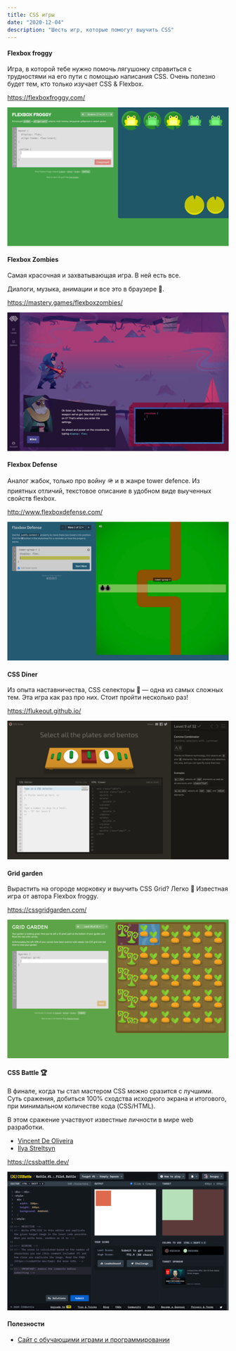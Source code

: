 ```yaml
---
title: CSS игры
date: "2020-12-04"
description: "Шесть игр, которые помогут выучить CSS"
---
```


#### Flexbox froggy

Игра, в которой тебе нужно помочь лягушонку справиться с трудностями на его пути с помощью написания CSS.
Очень полезно будет тем, кто только изучает CSS & Flexbox.

https://flexboxfroggy.com/

![Flexbox froggy game screenshot](froggy.png)

#### Flexbox Zombies

Самая красочная и захватывающая игра. В ней есть все.

Диалоги, музыка, анимации и все это в браузере 🤯.

https://mastery.games/flexboxzombies/

![Flexbox Zombies game screenshot](zombie.png)

#### Flexbox Defense

Аналог жабок, только про войну 🪖 и в жанре tower defence.
Из приятных отличий, текстовое описание в удобном виде выученных свойств flexbox.

http://www.flexboxdefense.com/

![Flexbox Defense game screenshot](defence.png)

#### CSS Diner

Из опыта наставничества, CSS селекторы 🎯 — одна из самых сложных тем.
Эта игра как раз про них. Стоит пройти несколько раз!

https://flukeout.github.io/

![CSS Diner game screenshot](cssdiner.png)

#### Grid garden

Вырастить на огороде морковку и выучить CSS Grid? Легко 🥳
Известная игра от автора Flexbox froggy.

https://cssgridgarden.com/

![Grid garden game screenshot](grid.png)

#### CSS Battle 🏆

В финале, когда ты стал мастером CSS можно сразится с лучшими.
Суть сражения, добиться 100% сходства исходного экрана и итогового, при минимальном количестве кода (CSS/HTML).

В этом сражение участвуют известные личности в мире web разработки.

- [Vincent De Oliveira](https://iamvdo.me/)
- [Ilya Streltsyn](https://css-live.ru/)

https://cssbattle.dev/

![CSS Battle game screenshot](cssbattle.png)

#### Полезности
- [Сайт с обучающими играми и программировании](https://codepip.com/games/)